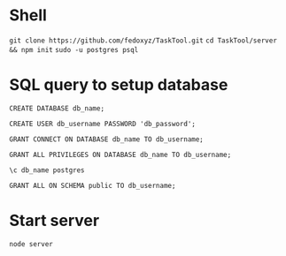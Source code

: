 # Shell
`git clone https://github.com/fedoxyz/TaskTool.git`
`cd TaskTool/server && npm init`
`sudo -u postgres psql`

# SQL query to setup database 
```
CREATE DATABASE db_name;

CREATE USER db_username PASSWORD 'db_password';

GRANT CONNECT ON DATABASE db_name TO db_username;

GRANT ALL PRIVILEGES ON DATABASE db_name TO db_username;

\c db_name postgres

GRANT ALL ON SCHEMA public TO db_username;
```

# Start server
`node server`

